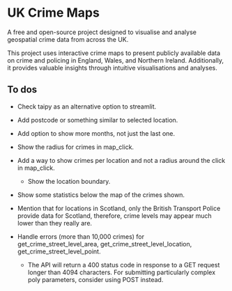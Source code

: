 # UK Crime Maps
A free and open-source project designed to visualise and analyse geospatial crime data from across the UK.

This project uses interactive crime maps to present publicly available data on crime and policing in England, Wales, and Northern Ireland. Additionally, it provides valuable insights through intuitive visualisations and analyses.

## To dos

+ Check taipy as an alternative option to streamlit.

+ Add postcode or something similar to selected location.

+ Add option to show more months, not just the last one.

+ Show the radius for crimes in map_click.

+ Add a way to show crimes per location and not a radius around the click in map_click.
    + Show the location boundary.

+ Show some statistics below the map of the crimes shown.

+ Mention that for locations in Scotland, only the British Transport Police provide data for Scotland, therefore, crime levels may appear much lower than they really are. 

+ Handle errors (more than 10,000 crimes) for get_crime_street_level_area, get_crime_street_level_location, get_crime_street_level_point.
    + The API will return a 400 status code in response to a GET request longer than 4094 characters. For submitting particularly complex poly parameters, consider using POST instead. 

